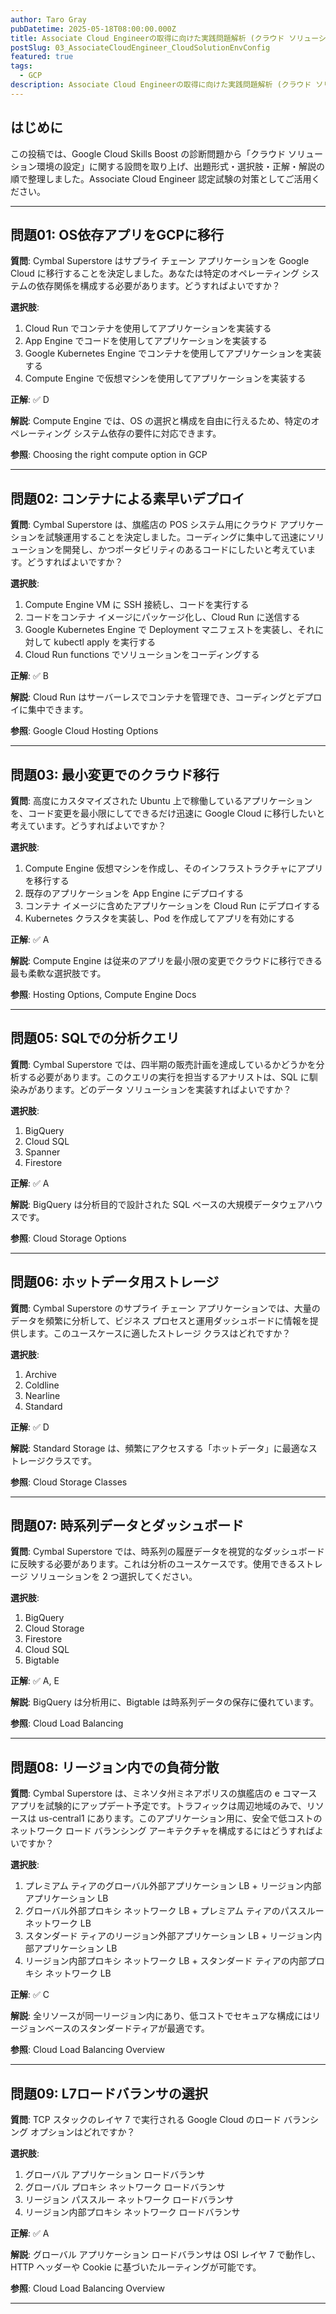 ```yaml
---
author: Taro Gray
pubDatetime: 2025-05-18T08:00:00.000Z
title: Associate Cloud Engineerの取得に向けた実践問題解析 (クラウド ソリューション環境の設定)
postSlug: 03_AssociateCloudEngineer_CloudSolutionEnvConfig
featured: true
tags:
  - GCP
description: Associate Cloud Engineerの取得に向けた実践問題解析 (クラウド ソリューション環境の設定)
---
```


## はじめに

この投稿では、Google Cloud Skills Boost の診断問題から「クラウド ソリューション環境の設定」に関する設問を取り上げ、出題形式・選択肢・正解・解説の順で整理しました。Associate Cloud Engineer 認定試験の対策としてご活用ください。

---

## 問題01: OS依存アプリをGCPに移行

**質問**:
Cymbal Superstore はサプライ チェーン アプリケーションを Google Cloud に移行することを決定しました。あなたは特定のオペレーティング システムの依存関係を構成する必要があります。どうすればよいですか？

**選択肢**:

1. Cloud Run でコンテナを使用してアプリケーションを実装する
2. App Engine でコードを使用してアプリケーションを実装する
3. Google Kubernetes Engine でコンテナを使用してアプリケーションを実装する
4. Compute Engine で仮想マシンを使用してアプリケーションを実装する

**正解**: ✅ D

**解説**:
Compute Engine では、OS の選択と構成を自由に行えるため、特定のオペレーティング システム依存の要件に対応できます。

**参照**: Choosing the right compute option in GCP

---

## 問題02: コンテナによる素早いデプロイ

**質問**:
Cymbal Superstore は、旗艦店の POS システム用にクラウド アプリケーションを試験運用することを決定しました。コーディングに集中して迅速にソリューションを開発し、かつポータビリティのあるコードにしたいと考えています。どうすればよいですか？

**選択肢**:

1. Compute Engine VM に SSH 接続し、コードを実行する
2. コードをコンテナ イメージにパッケージ化し、Cloud Run に送信する
3. Google Kubernetes Engine で Deployment マニフェストを実装し、それに対して kubectl apply を実行する
4. Cloud Run functions でソリューションをコーディングする

**正解**: ✅ B

**解説**:
Cloud Run はサーバーレスでコンテナを管理でき、コーディングとデプロイに集中できます。

**参照**: Google Cloud Hosting Options

---

## 問題03: 最小変更でのクラウド移行

**質問**:
高度にカスタマイズされた Ubuntu 上で稼働しているアプリケーションを、コード変更を最小限にしてできるだけ迅速に Google Cloud に移行したいと考えています。どうすればよいですか？

**選択肢**:

1. Compute Engine 仮想マシンを作成し、そのインフラストラクチャにアプリを移行する
2. 既存のアプリケーションを App Engine にデプロイする
3. コンテナ イメージに含めたアプリケーションを Cloud Run にデプロイする
4. Kubernetes クラスタを実装し、Pod を作成してアプリを有効にする

**正解**: ✅ A

**解説**:
Compute Engine は従来のアプリを最小限の変更でクラウドに移行できる最も柔軟な選択肢です。

**参照**: Hosting Options, Compute Engine Docs

---

## 問題05: SQLでの分析クエリ

**質問**:
Cymbal Superstore では、四半期の販売計画を達成しているかどうかを分析する必要があります。このクエリの実行を担当するアナリストは、SQL に馴染みがあります。どのデータ ソリューションを実装すればよいですか？

**選択肢**:

1. BigQuery
2. Cloud SQL
3. Spanner
4. Firestore

**正解**: ✅ A

**解説**:
BigQuery は分析目的で設計された SQL ベースの大規模データウェアハウスです。

**参照**: Cloud Storage Options

---

## 問題06: ホットデータ用ストレージ

**質問**:
Cymbal Superstore のサプライ チェーン アプリケーションでは、大量のデータを頻繁に分析して、ビジネス プロセスと運用ダッシュボードに情報を提供します。このユースケースに適したストレージ クラスはどれですか？

**選択肢**:

1. Archive
2. Coldline
3. Nearline
4. Standard

**正解**: ✅ D

**解説**:
Standard Storage は、頻繁にアクセスする「ホットデータ」に最適なストレージクラスです。

**参照**: Cloud Storage Classes

---

## 問題07: 時系列データとダッシュボード

**質問**:
Cymbal Superstore では、時系列の履歴データを視覚的なダッシュボードに反映する必要があります。これは分析のユースケースです。使用できるストレージ ソリューションを 2 つ選択してください。

**選択肢**:

1. BigQuery
2. Cloud Storage
3. Firestore
4. Cloud SQL
5. Bigtable

**正解**: ✅ A, E

**解説**:
BigQuery は分析用に、Bigtable は時系列データの保存に優れています。

**参照**: Cloud Load Balancing

---

## 問題08: リージョン内での負荷分散

**質問**:
Cymbal Superstore は、ミネソタ州ミネアポリスの旗艦店の e コマース アプリを試験的にアップデート予定です。トラフィックは周辺地域のみで、リソースは us-central1 にあります。このアプリケーション用に、安全で低コストのネットワーク ロード バランシング アーキテクチャを構成するにはどうすればよいですか？

**選択肢**:

1. プレミアム ティアのグローバル外部アプリケーション LB + リージョン内部アプリケーション LB
2. グローバル外部プロキシ ネットワーク LB + プレミアム ティアのパススルー ネットワーク LB
3. スタンダード ティアのリージョン外部アプリケーション LB + リージョン内部アプリケーション LB
4. リージョン内部プロキシ ネットワーク LB + スタンダード ティアの内部プロキシ ネットワーク LB

**正解**: ✅ C

**解説**:
全リソースが同一リージョン内にあり、低コストでセキュアな構成にはリージョンベースのスタンダードティアが最適です。

**参照**: Cloud Load Balancing Overview

---

## 問題09: L7ロードバランサの選択

**質問**:
TCP スタックのレイヤ 7 で実行される Google Cloud のロード バランシング オプションはどれですか？

**選択肢**:

1. グローバル アプリケーション ロードバランサ
2. グローバル プロキシ ネットワーク ロードバランサ
3. リージョン パススルー ネットワーク ロードバランサ
4. リージョン内部プロキシ ネットワーク ロードバランサ

**正解**: ✅ A

**解説**:
グローバル アプリケーション ロードバランサは OSI レイヤ 7 で動作し、HTTP ヘッダーや Cookie に基づいたルーティングが可能です。

**参照**: Cloud Load Balancing Overview

---
